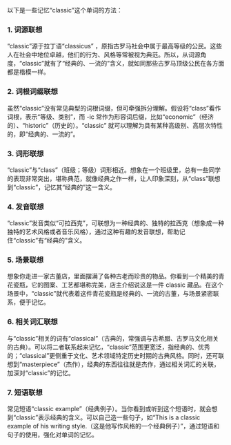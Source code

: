 以下是一些记忆“classic”这个单词的方法：

### 1. 词源联想
“classic”源于拉丁语“classicus” ，原指古罗马社会中属于最高等级的公民。这些人在社会中地位卓越，他们的行为、风格等常被视为典范。所以，从词源角度，“classic”就有了“经典的、一流的”含义，就如同那些古罗马顶级公民在各方面都是楷模一样。

### 2. 词根词缀联想
虽然“classic”没有常见典型的词根词缀，但可牵强拆分理解。假设将“class”看作词根，表示“等级、类别”，而 -ic 常作为形容词后缀，比如“economic”（经济的）、“historic”（历史的）。“classic” 就可以理解为具有某种高级别、高层次特性的，即“经典的、一流的”。

### 3. 词形联想
“classic”与“class”（班级；等级）词形相近。想象在一个班级里，总有一些同学的表现非常突出，堪称典范，就像经典之作一样，让人印象深刻，从“class”联想到“classic”，记忆其“经典的”这一含义。

### 4. 发音联想
“classic”发音类似“可拉西克”，可联想为一种经典的、独特的拉西克（想象成一种独特的艺术风格或者音乐风格），通过这种有趣的发音联想，帮助记住“classic”有“经典的”含义。

### 5. 场景联想
想象你走进一家古董店，里面摆满了各种古老而珍贵的物品。你看到一个精美的青花瓷瓶，它的图案、工艺都堪称完美，店主介绍说这是一件 classic 藏品。在这个场景中，“classic”就代表着这件青花瓷瓶是经典的、一流的古董，与场景紧密联系，便于记忆。

### 6. 相关词汇联想
与“classic”相关的词有“classical”（古典的，常强调与古希腊、古罗马文化相关的古典）。可以将二者联系起来记忆，“classic”范围更宽泛，指经典的、优秀的；“classical”更侧重于文化、艺术领域特定历史时期的古典风格。同时，还可联想到“masterpiece”（杰作），经典的东西往往就是杰作，通过相关词汇的关联，加深对“classic”的记忆。

### 7. 短语联想
常见短语“classic example”（经典例子）。当你看到或听到这个短语时，就会想到“classic”表示经典的含义。可以自己造一些句子，如“This is a classic example of his writing style.（这是他写作风格的一个经典例子）”，通过短语和句子的使用，强化对单词的记忆。 